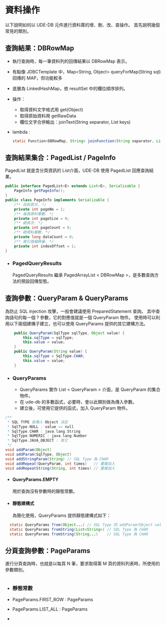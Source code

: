 # 資料操作

以下說明如何以 UDE-DB 元件進行資料庫的增、刪、改、查操作。
首先說明幾個常見的類別。

## 查詢結果：DBRowMap 

* 執行查詢時，每一筆資料列的回傳結果以 DBRowMap 表示。
* 有點像 JDBCTemplate 中，Map<String, Object> queryForMap(String sql) 回傳的 MAP，但功能較多
* 底層為 LinkedHashMap，依 resultSet 中的欄位順序排列。
* 操作：
  * 取得資料文字格式用 get(Object)
  * 取得原始資料用 getRawData
  * 欄位文字合併輸出：joinText(String separator, List<String> keys)
* lambda :

  ``` java
  static Function<DBRowMap, String> joinFunction(String separator, List<String> keys)
  ```
  
## 查詢結果集合：PagedList / PageInfo

PagedList 就是含分頁資訊的 List介面，UDE-DB 使用 PagedList 回應查詢結果。

``` java
public interface PagedList<E> extends List<E>, Serializable {
    PageInfo getPageInfo();
}
public class PageInfo implements Serializable {
    /** 目前頁次. */
    private int pageNo = 1;
    /** 每頁資料筆數. */
    private int pageSize = 0;
    /** 緦頁次. */
    private int pageCount = 0;
    /** 總資料筆數. */
    private long dataCount = 0;
    /** 索引值偏移量. */
    private int indexOffset = 1;
}
```

* ### PagedQueryResults 

  PagedQueryResults 繼承 PagedArrayList < DBRowMap \>，是多數查詢方法的預設回傳型態。
  
## 查詢參數：QueryParam & QueryParams

 為防止 SQL injection 攻擊，一般會建議使用 PreparedStatement 查詢。
 其中查詢語句的每一個 ? 參數，它的對應值就是一個 QueryParam 物件。
 使用時可以利用以下兩個建構子建立，也可以使用 QueryParams 提供的其它建構方法。
 
``` java
    public QueryParam(SqlType sqlType, Object value) {
        this.sqlType = sqlType;
        this.value = value;
    }
    public QueryParam(String value) {
        this.sqlType = SqlType.CHAR;
        this.value = value;
    }
```

* ### QueryParams   
 
  * QueryParams 實作 List < QueryParam \> 介面，是 QueryParam 的集合物件。
  * 在 ude-db 的多數函式，必要時，會以此類別做為傳入參數。
  * 建立後，可使用它提供的函式，加入 QueryParam 物件。
  
``` java
/**
 * SQL TYPE 依傳入 Object 決定
 * SqlType.NULL : value == null
 * SqlType.CHAR : java.lang.String
 * SqlType.NUMERIC : java.lang.Number
 * SqlType.JAVA_OBJECT : 其它
 */
void addParam(Object)
void addParam(SqlType, Object)
void addStringParam(String) // SQL Type 為 CHAR
void addRepeat(QueryParam, int times)   // 重複加入
void addRepeatString(String, int times) // 重複加入

```
* #### QueryParams.EMPTY 

  用於查詢沒有參數時的靜態常數。

* #### 靜態建構式
 
  為簡化使用，QueryParams 提供靜態建構式如下：
 
``` java
  static QueryParams from(Object...) // SQL Type 同 addParam(Object value) 原則
  static QueryParams fromString(List<String>) // SQL Type 為 CHAR
  static QueryParams fromString(String...)    // SQL Type 為 CHAR
```


## 分頁查詢參數：PageParams

進行分頁查詢時，也就是以每頁 N 筆，要求取得第 M 頁的資料列表時，所使用的參數類別。

``` java

```

* ### 靜態常數

* PageParams.FIRST_ROW : PageParams
* PageParams.LIST_ALL : PageParams
*




